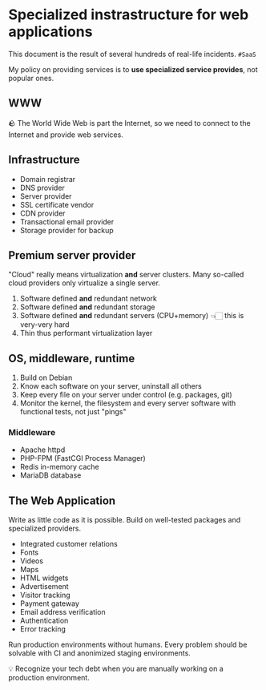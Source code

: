# Specialized instrastructure for web applications

This document is the result of several hundreds of real-life incidents.
`#SaaS`

My policy on providing services is to **use specialized service provides**,
not popular ones.

## WWW

🪨 The World Wide Web is part the Internet,
so we need to connect to the Internet and provide web services.

## Infrastructure

- Domain registrar
- DNS provider
- Server provider
- SSL certificate vendor
- CDN provider
- Transactional email provider
- Storage provider for backup

## Premium server provider

"Cloud" really means virtualization **and** server clusters.
Many so-called cloud providers only virtualize a single server.

1. Software defined **and** redundant network
2. Software defined **and** redundant storage
3. Software defined **and** redundant servers
    (CPU+memory) 👈🏻 this is very-very hard
4. Thin thus performant virtualization layer

## OS, middleware, runtime

1. Build on Debian
2. Know each software on your server, uninstall all others
3. Keep every file on your server under control (e.g. packages, git)
4. Monitor the kernel, the filesystem and every server software
    with functional tests, not just "pings"

### Middleware

- Apache httpd
- PHP-FPM (FastCGI Process Manager)
- Redis in-memory cache
- MariaDB database

## The Web Application

Write as little code as it is possible.
Build on well-tested packages and specialized providers.

- Integrated customer relations
- Fonts
- Videos
- Maps
- HTML widgets
- Advertisement
- Visitor tracking
- Payment gateway
- Email address verification
- Authentication
- Error tracking

Run production environments without humans.
Every problem should be solvable with CI
and anonimized staging environments.

💡 Recognize your tech debt when you are manually working
on a production environment.
